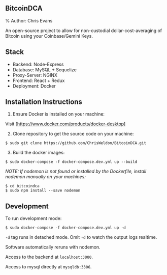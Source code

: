 ## BitcoinDCA
% Author: Chris Evans

An open-source project to allow for non-custodial dollar-cost-averaging of Bitcoin using your Coinbase/Gemini Keys.

## Stack
 - Backend: Node-Express
 - Database: MySQL + Sequelize
 - Proxy-Server: NGINX
 - Frontend: React + Redux
 - Deployment: Docker

## Installation Instructions

1. Ensure Docker is installed on your machine:

Visit [https://www.docker.com/products/docker-desktop]

2. Clone repository to get the source code on your machine:

```$ sudo git clone https://github.com/ChrisWeldon/BitcoinDCA.git```

3. Build the docker images:

```$ sudo docker-compose -f docker-compose.dev.yml up --build```


*NOTE: If nodemon is not found or installed by the Dockerfile, install nodemon manually on your machines:*
```
$ cd bitcoindca
$ sudo npm install --save nodemon
```

## Development
To run development mode:

```$ sudo docker-compose -f docker-compose.dev.yml up -d```

`-d` tag runs in detached mode. Omit `-d` to watch the output logs realtime.

Software automatically reruns with nodemon.

Access to the backend at `localhost:3000`.

Access to mysql directly at `mysqldb:3306`.
